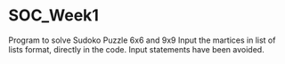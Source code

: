 # SOC_Week1
Program to solve Sudoko Puzzle 6x6 and 9x9
Input the martices in list of lists format, directly in the code. Input statements have been avoided.
